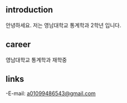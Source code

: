 ## introduction
안녕하세요.
저는 영남대학교 통계학과 2학년 입니다.

## career
영남대학교 통계학과 재학중

## links
-E-mail: a01099486543@gmail.com

